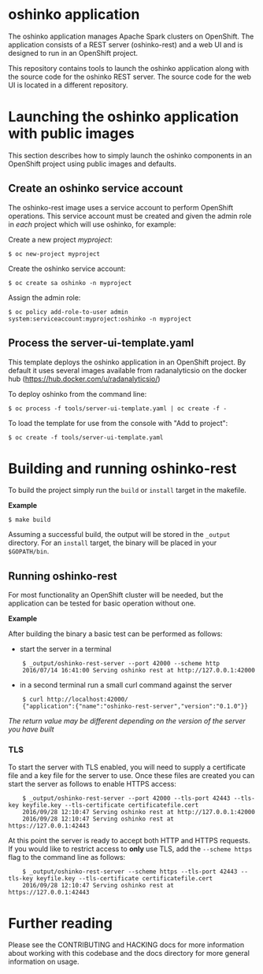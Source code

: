 # oshinko application

The oshinko application manages Apache Spark clusters on OpenShift.
The application consists of a REST server (oshinko-rest) and a web UI
and is designed to run in an OpenShift project.

This repository contains tools to launch the oshinko application
along with the source code for the oshinko REST server. The source
code for the web UI is located in a different repository.

# Launching the oshinko application with public images

This section describes how to simply launch the oshinko components
in an OpenShift project using public images and defaults.

## Create an oshinko service account

The oshinko-rest image uses a service account to perform OpenShift
operations. This service account must be created and given the admin role in
*each* project which will use oshinko, for example:

Create a new project *myproject*:

    $ oc new-project myproject

Create the oshinko service account:

    $ oc create sa oshinko -n myproject

Assign the admin role:

    $ oc policy add-role-to-user admin system:serviceaccount:myproject:oshinko -n myproject

## Process the server-ui-template.yaml

This template deploys the oshinko application in an OpenShift project.
By default it uses several images available from radanalyticsio on the
docker hub (https://hub.docker.com/u/radanalyticsio/)

To deploy oshinko from the command line:
 
    $ oc process -f tools/server-ui-template.yaml | oc create -f -

To load the template for use from the console with "Add to project":

    $ oc create -f tools/server-ui-template.yaml

# Building and running oshinko-rest

To build the project simply run the `build` or `install` target in the
makefile.

**Example**

    $ make build

Assuming a successful build, the output will be stored in the `_output`
directory. For an `install` target, the binary will be placed in your
`$GOPATH/bin`.

## Running oshinko-rest

For most functionality an OpenShift cluster will be needed, but the
application can be tested for basic operation without one.

**Example**

After building the binary a basic test can be performed as follows:

* start the server in a terminal

```
    $ _output/oshinko-rest-server --port 42000 --scheme http
    2016/07/14 16:41:00 Serving oshinko rest at http://127.0.0.1:42000
```

* in a second terminal run a small curl command against the server

```
    $ curl http://localhost:42000/
    {"application":{"name":"oshinko-rest-server","version":"0.1.0"}}
```

*The return value may be different depending on the version of the
server you have built*

### TLS

To start the server with TLS enabled, you will need to supply a certificate
file and a key file for the server to use. Once these files are created you
can start the server as follows to enable HTTPS access:

```
    $ _output/oshinko-rest-server --port 42000 --tls-port 42443 --tls-key keyfile.key --tls-certificate certificatefile.cert
    2016/09/28 12:10:47 Serving oshinko rest at http://127.0.0.1:42000
    2016/09/28 12:10:47 Serving oshinko rest at https://127.0.0.1:42443
```

At this point the server is ready to accept both HTTP and HTTPS requests. If
you would like to restrict access to **only** use TLS, add the
`--scheme https` flag to the command line as follows:

```
    $ _output/oshinko-rest-server --scheme https --tls-port 42443 --tls-key keyfile.key --tls-certificate certificatefile.cert
    2016/09/28 12:10:47 Serving oshinko rest at https://127.0.0.1:42443
```

# Further reading

Please see the CONTRIBUTING and HACKING docs for more information about
working with this codebase and the docs directory for more general information on usage.
